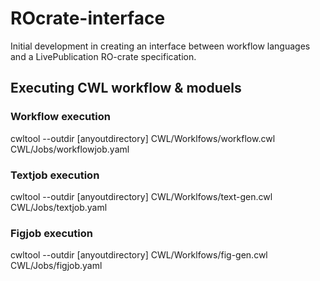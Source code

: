 # ROcrate-interface
Initial development in creating an interface between workflow languages and a LivePublication RO-crate specification. 

## Executing CWL workflow & moduels

### Workflow execution
cwltool --outdir [anyoutdirectory] CWL/Worklfows/workflow.cwl CWL/Jobs/workflowjob.yaml

### Textjob execution
cwltool --outdir [anyoutdirectory] CWL/Worklfows/text-gen.cwl CWL/Jobs/textjob.yaml

### Figjob execution
cwltool --outdir [anyoutdirectory] CWL/Worklfows/fig-gen.cwl CWL/Jobs/figjob.yaml 
